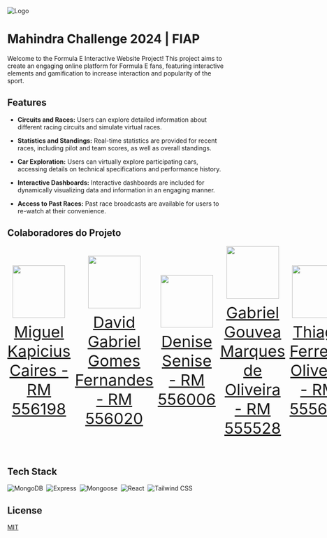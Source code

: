 
![Logo](https://1000logos.net/wp-content/uploads/2020/04/Mahindra-Logo-2012.png)


# Mahindra Challenge 2024 | FIAP

Welcome to the Formula E Interactive Website Project! This project aims to create an engaging online platform for Formula E fans, featuring interactive elements and gamification to increase interaction and popularity of the sport.
## Features

- **Circuits and Races:** Users can explore detailed information about different racing circuits and simulate virtual races.

- **Statistics and Standings:** Real-time statistics are provided for recent races, including pilot and team scores, as well as overall standings.

- **Car Exploration:** Users can virtually explore participating cars, accessing details on technical specifications and performance history.

- **Interactive Dashboards:** Interactive dashboards are included for dynamically visualizing data and information in an engaging manner.

- **Access to Past Races:** Past race broadcasts are available for users to re-watch at their convenience.

## Colaboradores do Projeto
<div style="display: flex; justify-content: space-between; align-items: center;">
<a href="https://github.com/miguelkapicius" target="_blank" style="text-align: center; margin-right: 10px;">
<img loading="lazy" src="https://avatars.githubusercontent.com/miguelkapicius" width=120>
<p style="font-size:min(2vh, 36px); margin-top: 10px;">Miguel Kapicius Caires - RM 556198</p>
</a>
<a href="https://github.com/dav0fc" target="_blank" style="text-align: center; margin-right: 10px;">
<img loading="lazy" src="https://avatars.githubusercontent.com/dav0fc" width=120>
<p style="font-size:min(2vh, 36px); margin-top: 10px;">David Gabriel Gomes Fernandes - RM 556020</p>
</a>
<a href="https://github.com/desenise" target="_blank" style="text-align: center; margin-right: 10px;">
<img loading="lazy" src="https://avatars.githubusercontent.com/desenise" width=120>
<p style="font-size:min(2vh, 36px); margin-top: 10px;">Denise Senise - RM 556006</p>
</a>
<a href="https://github.com/gab-gouvea" target="_blank" style="text-align: center; margin-right: 10px;">
<img loading="lazy" src="https://avatars.githubusercontent.com/gab-gouvea" width=120>
<p style="font-size:min(2vh, 36px); margin-top: 10px;">Gabriel Gouvea Marques de Oliveira - RM 555528</p>
</a>
<a href="https://github.com/Thiago-ferreirazz" target="_blank" style="text-align: center; margin-right: 10px;">
<img loading="lazy" src="https://avatars.githubusercontent.com/Thiago-ferreirazz" width=120>
<p style="font-size:min(2vh, 36px); margin-top: 10px;">Thiago Ferreira Oliveira - RM 555608</p>
</a>
</div>

## Tech Stack

 ![MongoDB](https://img.shields.io/badge/MongoDB-E51937.svg?style=for-the-badge&logo=mongodb&logoColor=white)&nbsp;
 ![Express](https://img.shields.io/badge/Express-E51937.svg?style=for-the-badge&logo=express&logoColor=white)&nbsp;
 ![Mongoose](https://img.shields.io/badge/Mongoose-E51937.svg?style=for-the-badge&logo=mongoose&logoColor=white)&nbsp;
 ![React](https://img.shields.io/badge/React-E51937.svg?style=for-the-badge&logo=react&logoColor=white)&nbsp;
 ![Tailwind CSS](https://img.shields.io/badge/Tailwind-E51937.svg?style=for-the-badge&logo=tailwindcss&logoColor=white)&nbsp;
 


## License

[MIT](LICENSE)
